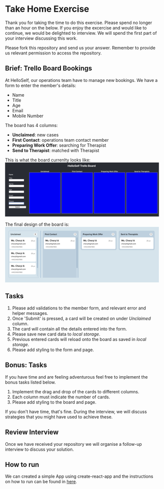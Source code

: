 # Take Home Exercise

Thank you for taking the time to do this exercise. Please spend no longer than an hour on the below. If you enjoy the excercise and would like to continue, we would be delighted to interview. We will spend the first part of your interview discussing this work.

Please fork this repository and send us your answer. Remember to provide us relevant permission to access the repository.

## Brief: Trello Board Bookings

At HelloSelf, our operations team have to manage new bookings. We have a form to enter the member's details:

- Name
- Title
- Age
- Email
- Mobile Number

The board has 4 columns:

- **Unclaimed**: new cases
- **First Contact**: operations team contact member
- **Preparing Work Offer**: searching for Therapist
- **Send to Therapist**: matched with Therapist

This is what the board currenlty looks like:
![initial-board](public/initial-board.png)

The final design of the board is:
![final-board](public/final-board.png)

## Tasks

1. Please add validations to the member form, and relevant error and helper messages.
2. Once 'Submit' is pressed, a card will be created on under _Unclaimed_ column.
3. The card will contain all the details entered into the form.
4. Please save new card data to _local storage_.
5. Previous entered cards will reload onto the board as saved in _local storage_.
6. Please add styling to the form and page.

## Bonus: Tasks

If you have time and are feeling adventurous feel free to implement the bonus tasks listed below.

1. Implement the drag and drop of the cards to different columns.
2. Each column must indicate the number of cards.
3. Please add styling to the board and page.

If you don't have time, that's fine. During the interview, we will discuss strategies that you might have used to achieve these.

## Review Interview

Once we have received your repository we will organise a follow-up interview to discuss your solution.

## How to run

We can created a simple App using create-react-app and the instructions on how to run can be found in [here](CONTRIBUTING.md).
